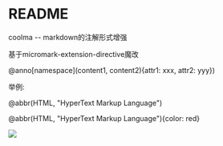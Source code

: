 # README

coolma -- markdown的注解形式增强

基于micromark-extension-directive魔改

@anno[namespace](content1, content2){attr1: xxx, attr2: yyy})

举例:

@abbr(HTML, "HyperText Markup Language")

@abbr(HTML, "HyperText Markup Language"){color: red}

![](https://luo0412.oss-cn-hangzhou.aliyuncs.com/1651993229369-hm8B4CzZE8am.png)